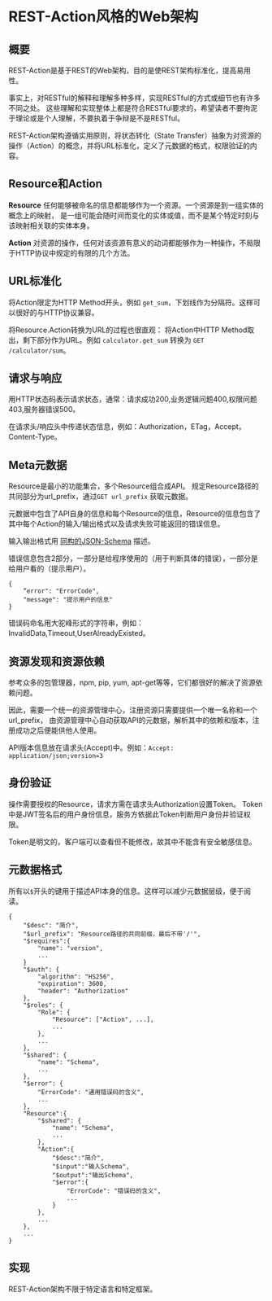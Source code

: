 # REST-Action风格的Web架构

## 概要

REST-Action是基于REST的Web架构，目的是使REST架构标准化，提高易用性。

事实上，对RESTful的解释和理解多种多样，实现RESTful的方式或细节也有许多不同之处。
这些理解和实现整体上都是符合RESTful要求的，希望读者不要拘泥于理论或是个人理解，不要执着于争辩是不是RESTful。

REST-Action架构遵循实用原则，将状态转化（State Transfer）抽象为对资源的操作（Action）的概念，并将URL标准化，定义了元数据的格式，权限验证的内容。


## Resource和Action

**Resource**
    任何能够被命名的信息都能够作为一个资源。一个资源是到一组实体的概念上的映射， 是一组可能会随时间而变化的实体或值，而不是某个特定时刻与该映射相关联的实体本身。
   
**Action**
    对资源的操作，任何对该资源有意义的动词都能够作为一种操作，不局限于HTTP协议中规定的有限的几个方法。


## URL标准化

将Action限定为HTTP Method开头，例如 `get_sum`，下划线作为分隔符。这样可以很好的与HTTP协议兼容。

将Resource.Action转换为URL的过程也很直观： 将Action中HTTP Method取出，剩下部分作为URL。例如 `calculator.get_sum` 转换为 `GET /calculator/sum`。

## 请求与响应

用HTTP状态码表示请求状态，通常：请求成功200,业务逻辑问题400,权限问题403,服务器错误500。

在请求头/响应头中传递状态信息，例如：Authorization，ETag，Accept，Content-Type。


## Meta元数据

Resource是最小的功能集合，多个Resource组合成API。
规定Resource路径的共同部分为url_prefix，通过`GET url_prefix` 获取元数据。

元数据中包含了API自身的信息和每个Resource的信息，Resource的信息包含了其中每个Action的输入/输出格式以及请求失败可能返回的错误信息。

输入输出格式用 [同构的JSON-Schema](https://github.com/guyskk/validater/blob/master/Isomorph-JSON-Schema.md) 描述。

错误信息包含2部分，一部分是给程序使用的（用于判断具体的错误），一部分是给用户看的（提示用户）。

    {
        “error": "ErrorCode", 
        "message": "提示用户的信息"
    } 

错误码命名用大驼峰形式的字符串，例如：InvalidData,Timeout,UserAlreadyExisted。


## 资源发现和资源依赖

参考众多的包管理器，npm, pip, yum, apt-get等等，它们都很好的解决了资源依赖问题。

因此，需要一个统一的资源管理中心，注册资源只需要提供一个唯一名称和一个url_prefix，
由资源管理中心自动获取API的元数据，解析其中的依赖和版本，注册成功之后便能供他人使用。

API版本信息放在请求头(Accept)中。例如：`Accept: application/json;version=3`

## 身份验证

操作需要授权的Resource，请求方需在请求头Authorization设置Token。
Token中是JWT签名后的用户身份信息，服务方依据此Token判断用户身份并验证权限。

Token是明文的，客户端可以查看但不能修改，故其中不能含有安全敏感信息。


## 元数据格式

所有以`$`开头的键用于描述API本身的信息。这样可以减少元数据层级，便于阅读。

    {
        "$desc": "简介",
        "$url_prefix": "Resource路径的共同前缀，最后不带'/'",
        "$requires":{
            "name": "version",
            ...
        }
        "$auth": {
            "algorithm": "HS256",
            "expiration": 3600,
            "header": "Authorization"
        },
        "$roles": {
            "Role": {
                "Resource": ["Action", ...],
                ...
            },
            ...
        },
        "$shared": {
            "name": "Schema",
            ...
        },
        "$error": {
            "ErrorCode": "通用错误码的含义",
            ...
        },
        "Resource":{
            "$shared": {
                "name": "Schema",
                ...
            },
            "Action":{
                "$desc":"简介",
                "$input":"输入Schema",
                "$output":"输出Schema",
                "$error":{
                    "ErrorCode": "错误码的含义",
                    ...
                }
            },
            ...
        },
        ...
    }


## 实现

REST-Action架构不限于特定语言和特定框架。
